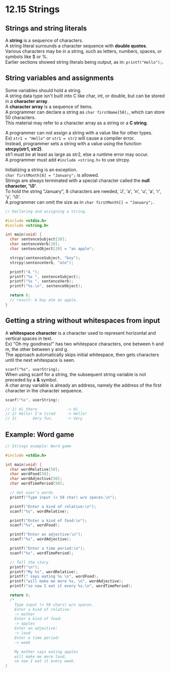 # 12.15 Strings

## Strings and string literals
A **string** is a sequence of characters.   
A string literal surrounds a character sequence with **double quotes**.   
Various characters may be in a string, such as letters, numbers, spaces, or symbols like $ or %.   
Earlier sections showed string literals being output, as in: ``printf("Hello");``.   

## String variables and assignments
Some variables should hold a string.   
A string data type isn't built into C like char, int, or double, but can be stored in a **character array**.   
A **character array** is a sequence of items.     
A programmer can declare a string as ``char firstName[50];``, which can store 50 characters.   
This material may refer to a character array as a string or a **C string**.   

A programmer can not assign a string with a value like for other types.   
Ex) ``str1 = "Hello"`` or ``str1 = str2`` will cause a compiler error.   
Instead, programmer sets a string with a value using the function **strcpy(str1, str2)**.   
str1 must be at least as large as str2, else a runtime error may occur.   
A programmer must add ``#include <string.h>`` to use strcpy.

Initializing a string is an exception.   
``char firstMonth[8] = "January";`` is allowed.   
Strings are always terminated with a special character called the **null character, '\0'**.   
To hold the string "January", 8 characters are needed, 'J', 'a', 'n', 'u', 'a', 'r', 'y', '\0'.   
A programmer can omit the size as in ``char firstMonth[] = "January";``.   

```c
// Declaring and assigning a string.

#include <stdio.h>
#include <string.h>

int main(void) {
  char sentenceSubject[20];
  char sentenceVerb[20];
  char sentenceObject[20] = "an apple";

  strcpy(sentenceSubject, "boy");
  strcpy(sentenceVerb, "ate");

  printf("A ");
  printf("%s ", sentenceSubject);
  printf("%s ", sentenceVerb);
  printf("%s.\n", sentenceObject);

  return 0;
  // result: A boy ate an apple.
}
```

## Getting a string without whitespaces from input
A **whitespace character** is a character used to represent horizontal and vertical spaces in text.   
Ex) "Oh my goodness!" has two whitespace characters, one between h and m, the other between y and g.   
The approach automatically skips initial whitespace, then gets characters until the next whitespace is seen.   

``scanf("%s", userString);``   
When using scanf for a string, the subsequent string variable is not preceded by a **&** symbol.   
A char array variable is already an address, namely the address of the first character in the character sequence.

```c
scanf("%s", userString);

// 1) Hi there             -> Hi
// 2) Hello! I'm tired     -> Hello!
// 3)       Very fun.      -> Very
```

## Example: Word game
```c
// Strings example: Word game

#include <stdio.h>

int main(void) {
  char wordRelative[50];
  char wordFood[50];
  char wordAdjective[50];
  char wordTimePeriod[50];

  // Get user's words
  printf("Type input (< 50 char) w/o spaces.\n");

  printf("Enter a kind of relative:\n");
  scanf("%s", wordRelative);

  printf("Enter a kind of food:\n");
  scanf("%s", wordFood);

  printf("Enter an adjective:\n");
  scanf("%s", wordAdjective);

  printf("Enter a time period:\n");
  scanf("%s", wordTimePeriod);

  // Tell the story
  printf("\n");
  printf("My %s", wordRelative);
  printf(" says eating %s \n", wordFood);
  printf("will make me more %s, \n", wordAdjective);
  printf("so now I eat it every %s.\n", wordTimePeriod);

  return 0;
  /*
    Type input (< 50 chars) w/o spaces.
    Enter a kind of relative:
    -> mother
    Enter a kind of food:
    -> apples
    Enter an adjective:
    -> loud
    Enter a time period:
    -> week

    My mother says eating apples 
    will make me more loud, 
    so now I eat it every week.
}
```
